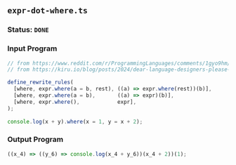 ## `expr-dot-where.ts`

### Status: `DONE`

### Input Program

```typescript
// from https://www.reddit.com/r/ProgrammingLanguages/comments/1gyo9hm/dear_language_designers_please_copy_where_from/
// from https://kiru.io/blog/posts/2024/dear-language-designers-please-copy-where-from-haskell/

define_rewrite_rules(
  [where, expr.where(a = b, rest), ((a) => expr.where(rest))(b)],
  [where, expr.where(a = b),       ((a) => expr)(b)],
  [where, expr.where(),            expr],
);
  
console.log(x + y).where(x = 1, y = x + 2);
```

### Output Program

```typescript
((x_4) => ((y_6) => console.log(x_4 + y_6))(x_4 + 2))(1);
```

